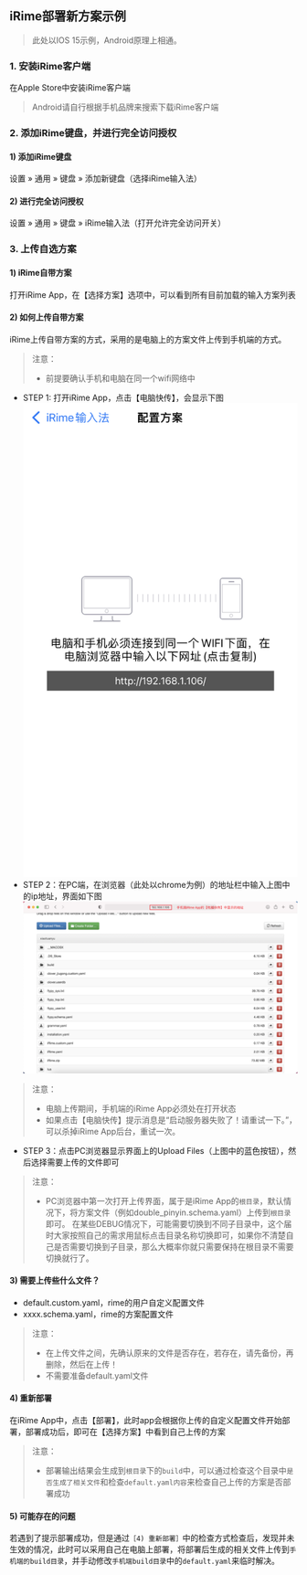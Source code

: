 ## iRime部署新方案示例
> 此处以IOS 15示例，Android原理上相通。

### 1. 安装iRime客户端
在Apple Store中安装iRime客户端
> Android请自行根据手机品牌来搜索下载iRime客户端

### 2. 添加iRime键盘，并进行完全访问授权
#### 1) 添加iRime键盘
设置 » 通用 » 键盘 » 添加新键盘（选择iRime输入法）
#### 2) 进行完全访问授权
设置 » 通用 » 键盘 » iRime输入法（打开允许完全访问开关）

### 3. 上传自选方案
#### 1) iRime自带方案
打开iRime App，在【选择方案】选项中，可以看到所有目前加载的输入方案列表

#### 2) 如何上传自带方案
iRime上传自带方案的方式，采用的是电脑上的方案文件上传到手机端的方式。
> 注意：
> - 前提要确认手机和电脑在同一个wifi网络中

- STEP 1:  打开iRime App，点击【电脑快传】，会显示下图![](./images/dnkc.jpg)
- STEP 2：在PC端，在浏览器（此处以chrome为例）的地址栏中输入上图中的ip地址，界面如下图![](./images/pcjm.png)
> 注意：
> - 电脑上传期间，手机端的iRime App必须处在打开状态
> - 如果点击【电脑快传】提示消息是“启动服务器失败了！请重试一下。”，可以杀掉iRime App后台，重试一次。

- STEP 3：点击PC浏览器显示界面上的Upload Files（上图中的蓝色按钮），然后选择需要上传的文件即可
> 注意：
> - PC浏览器中第一次打开上传界面，属于是iRime App的`根目录`，默认情况下，将方案文件（例如double_pinyin.schema.yaml）上传到`根目录`即可。
> 在某些DEBUG情况下，可能需要切换到不同子目录中，这个届时大家按照自己的需求用鼠标点击目录名称切换即可，如果你不清楚自己是否需要切换到子目录，那么大概率你就只需要保持在根目录不需要切换就行了。

#### 3) 需要上传些什么文件？
- default.custom.yaml，rime的用户自定义配置文件
- xxxx.schema.yaml，rime的方案配置文件
> 注意：
> - 在上传文件之间，先确认原来的文件是否存在，若存在，请先备份，再删除，然后在上传！
> - 不需要准备default.yaml文件

#### 4) 重新部署
在iRime App中，点击【部署】，此时app会根据你上传的自定义配置文件开始部署，部署成功后，即可在【选择方案】中看到自己上传的方案
> 注意：
> - 部署输出结果会生成到`根目录`下的`build`中，可以通过检查这个目录中`是否生成了相关文件`和检查`default.yaml内容`来检查自己上传的方案是否部署成功

#### 5) 可能存在的问题
若遇到了提示部署成功，但是通过`［4) 重新部署］`中的检查方式检查后，发现并未生效的情况，此时可以采用自己在电脑上部署，将部署后生成的相关文件上传到`手机端的build目录`，并手动修改`手机端build目录`中的`default.yaml`来临时解决。